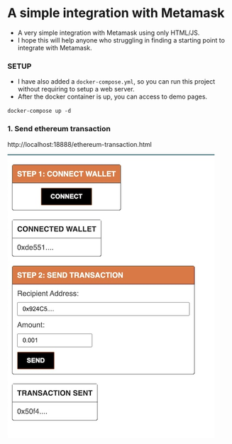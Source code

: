 # A simple integration with Metamask
* A very simple integration with Metamask using only HTML/JS.
* I hope this will help anyone who struggling in finding a starting point to integrate with Metamask.

### SETUP
* I have also added a `docker-compose.yml`, so you can run this project without requiring to setup a web server.
* After the docker container is up, you can access to demo pages.

`docker-compose up -d`

### 1. Send ethereum transaction
http://localhost:18888/ethereum-transaction.html

![alt text](https://github.com/anhtu1910/simple-html-metamask-integration/blob/main/assets/images/screenshot-1.jpg)
